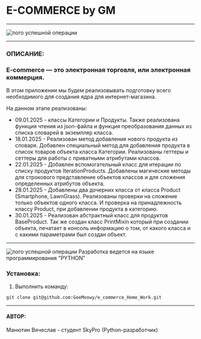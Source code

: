 # E-COMMERCE by GM

---

![лого успешной операции](https://kwsolutionz.com/wp-content/uploads/2018/09/e-com-01.png)

---
### ОПИСАНИЕ:
### E-commerce  — это электронная торговля, или электронная коммерция. 
В этом приложении мы будем реализовывать подготовку всего необходимого для создания ядра для интернет-магазина.

На данном этапе реализованы:
- 09.01.2025 - классы Категории и Продукты. Также реализована функция чтения из json-файла
и функция преобразования данных из списка словарей в экземпляр класса.
- 18.01.2025 - Реализован метод добавления нового продукта из словаря. Добавлен специальный метод 
для добавления продукта в список товаров объекта класса Категории. Реализованы геттеры и сеттеры 
для работы с приватными атрибутами классов.
- 22.01.2025 - Добавлен вспомогательный класс для итерации по списку продуктов IterationProducts.
Добавлены магические методы для строкового представление объектов классов и для сложения определенных атрибутов объекта.
- 28.01.2025 - Добавлены два дочерних класса от класса Product (Smartphone, LawnGrass). Реализованы проверки на сложение
только объектов одного класса. И проверка на принадлежность классу Product, при добавлении продукта в категорию.
- 30.01.2025 - Реализован абстрактный класс для продуктов BaseProduct. Так же создан класс PrintMixin 
который при создании объекта, печатает в консоль информацию о том, от какого класса и с какими параметрами 
был создан объект.



---
![лого успешной операции](https://blog.maxford.ru/upload/000/u1/5/d/python-logo-small.png)
Разработка ведется на языке программирования "PYTHON"

### Установка:
1. Выполнить команду:

`git clone git@github.com:GeeMoowy/e_commerce_Home_Work.git`

---
#### АВТОР:
Манютин Вячеслав - студент SkyPro (Python-разработчик)
